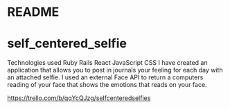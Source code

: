 # README


# self_centered_selfie

Technologies used
Ruby
Rails
React
JavaScript
CSS
I have created an application that allows you to post in journals your feeling for each day with an attached selfie. I used an external Face API to return a computers reading of your face that shows the emotions that reads on your face.






https://trello.com/b/qqYcQJzg/selfcenteredselfies
